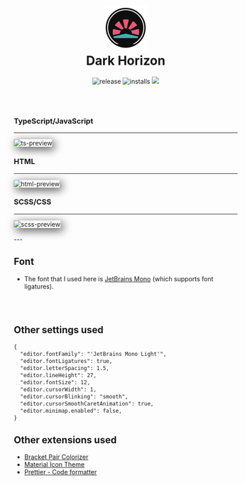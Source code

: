 <h1 align="center">
  <br>
  <img src="logo2.png" alt="Markdownify" width="100">
  <br>
  Dark Horizon
  <br>
</h1>

<p align="center">
    <img src="https://badgen.net/badge/release/0.4.0/white"
         alt="release">
    <img src="https://badgen.net/badge/installs/246/white" alt="installs">
    <a href="https://github.com/mcagampan/dark-horizon">
      <img src="https://badgen.net/badge/repo/repository/white?icon=github&label">
    </a>
</p>

<br/>
<br/>

### TypeScript/JavaScript

---

  <img alt="ts-preview" src="https://i.imgur.com/RAvXojT.png" style="box-shadow: 5px 5px 20px 0px rgba(0,0,0,0.75);"/>

<br/>

### HTML

---

<img alt="html-preview" src="https://i.imgur.com/FrIg67z.png" style="box-shadow: 5px 5px 20px 0px rgba(0,0,0,0.75);"/>

<br/>

### SCSS/CSS

---

<img alt="scss-preview" src="https://i.imgur.com/XJqOByq.png" style="box-shadow: 5px 5px 20px 0px rgba(0,0,0,0.75);"/>

<br/>
<br/>
---

## Font

- The font that I used here is [JetBrains Mono](https://www.jetbrains.com/lp/mono/) (which supports font ligatures).

<br/>
<br/>

## Other settings used

```
{
  "editor.fontFamily": "'JetBrains Mono Light'",
  "editor.fontLigatures": true,
  "editor.letterSpacing": 1.5,
  "editor.lineHeight": 27,
  "editor.fontSize": 12,
  "editor.cursorWidth": 1,
  "editor.cursorBlinking": "smooth",
  "editor.cursorSmoothCaretAnimation": true,
  "editor.minimap.enabled": false,
}
```

## Other extensions used

- [Bracket Pair Colorizer](https://marketplace.visualstudio.com/items?itemName=CoenraadS.bracket-pair-colorizer)
- [Material Icon Theme](https://marketplace.visualstudio.com/items?itemName=PKief.material-icon-theme)
- [Prettier - Code formatter](https://marketplace.visualstudio.com/items?itemName=esbenp.prettier-vscode)
